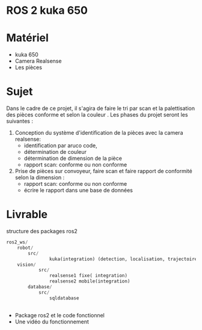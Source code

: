# ROS 2 kuka 650

# Matériel 

-  kuka 650
- Camera Realsense
- Les pièces
  
# Sujet 
Dans le cadre de ce projet, il s'agira de faire le tri par scan et la palettisation des pièces conforme et selon la couleur .
Les phases du projet seront les suivantes : 
1.  Conception du système d'identification de la pièces avec la camera realsense:
	  - identification par aruco code,
	  - détermination de couleur
	  - détermination de dimension de la pièce
	  - rapport scan: conforme ou non conforme
2. Prise de pièces sur convoyeur, faire scan et faire rapport de conformité selon la dimension :
	 - rapport scan: conforme ou non conforme
	 - écrire le rapport dans une base de données

# Livrable 
structure des packages ros2


``` python
ros2_ws/
	robot/ 
		src/
      			kuka(integration) (detection, localisation, trajectoire et prise) 
	vision/	
      		src/
      			realsense1 fixe( integration) 
      			realsense2 mobile(integration)
      	database/
      		src/
      			sqldatabase
	

  ```

- Package ros2 et le code fonctionnel 
- Une vidéo du fonctionnement
  



